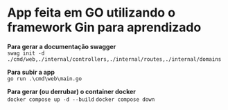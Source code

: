 # App feita em GO utilizando o framework Gin para aprendizado  

**Para gerar a documentação swagger**  
```swag init -d ./cmd/web,./internal/controllers,./internal/routes,./internal/domains```

**Para subir a app**  
```go run .\cmd\web\main.go```

**Para gerar (ou derrubar) o container docker**  
```docker compose up -d --build```
```docker compose down```
